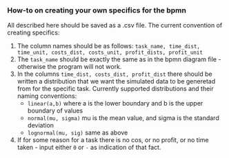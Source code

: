 ### How-to on creating your own specifics for the bpmn

All described here should be saved as a .csv file. The current convention of creating specifics:
1. The column names should be as follows: `task_name, time_dist, time_unit, costs_dist, costs_unit, profit_dists, profit_unit`
2. The `task_name` should be exactly the same as in the bpmn diagram file - otherwise the program will not work.
3. In the columns `time_dist, costs_dist, profit_dist` there should be written a distribution that we want the simulated data to be generetad from for the specific task. Currently supported distributions and their naming conventions:
    - `linear(a,b)` where a is the lower boundary and b is the upper boundary of values
    - `normal(mu, sigma)` mu is the mean value, and sigma is the standard deviation
    - `lognormal(mu, sig)` same as above
4. If for some reason for a task there is no cos, or no profit, or no time taken - input either `0` or `-` as indication of that fact.
   
